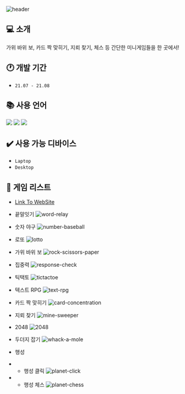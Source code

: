 ![header](https://capsule-render.vercel.app/api?type=soft&color=a3a9d1&height=150&section=header&text=Web%20Game&fontSize=50&fontColor=FFFFFF&animation=fadeIn)

## 💻 소개

가위 바위 보, 카드 짝 맞히기, 지뢰 찾기, 체스 등 간단한 미니게임들을 한 곳에서!

## 🕐 개발 기간

- `21.07 - 21.08`

## 📚 사용 언어

<div>
	<img src="https://img.shields.io/badge/HTML5-E34F26?style=flat&logo=HTML5&logoColor=white" />
	<img src="https://img.shields.io/badge/CSS3-1572B6?style=flat&logo=CSS3&logoColor=white" />
  <img src="https://img.shields.io/badge/javascript-F7DF1E?style=flat&logo=JavaScript&logoColor=white" />
</div>

## ✔️ 사용 가능 디바이스

- `Laptop`
- `Desktop`

## 📌 게임 리스트

- [Link To WebSite](https://soru-webgame.web.app/)
- 끝말잇기
  ![word-relay](https://github.com/matchlessNostril/WebGame/assets/144131324/184b8ffd-633c-4fdc-be95-987b1c36774d)
- 숫자 야구
  ![number-baseball](https://github.com/matchlessNostril/WebGame/assets/144131324/f62b66b2-b0d5-45fb-b685-ff13738f946f)
- 로또
  ![lotto](https://github.com/matchlessNostril/WebGame/assets/144131324/55263153-ca30-438d-afdf-5559ae445bd0)
- 가위 바위 보
  ![rock-scissors-paper](https://github.com/matchlessNostril/WebGame/assets/144131324/15ff8762-d67a-4530-9feb-cbe179e348b1)
- 집중력
  ![response-check](https://github.com/matchlessNostril/WebGame/assets/144131324/6a899d21-dc01-4417-be83-1e646db70d27)
- 틱택토
  ![tictactoe](https://github.com/matchlessNostril/WebGame/assets/144131324/f4080e08-8a94-4643-9f6b-2733ce977eb3)
- 텍스트 RPG
  ![text-rpg](https://github.com/matchlessNostril/WebGame/assets/144131324/7a28c2a3-95a9-4d9b-87c4-f3ff1669af9d)
- 카드 짝 맞히기
  ![card-concentration](https://github.com/matchlessNostril/WebGame/assets/144131324/5d2ee722-5194-4049-b001-d906b4f2937f)
- 지뢰 찾기
  ![mine-sweeper](https://github.com/matchlessNostril/WebGame/assets/144131324/96593473-1730-436b-bd2e-77359622137f)
- 2048
  ![2048](https://github.com/matchlessNostril/WebGame/assets/144131324/7bad6b36-9a95-452b-a5ab-26f1cb04e1aa)
- 두더지 잡기
  ![whack-a-mole](https://github.com/matchlessNostril/WebGame/assets/144131324/7f1a53b4-12a7-4c1a-8822-7d825435d2d8)
- 행성
- - 행성 클릭
    ![planet-click](https://github.com/matchlessNostril/WebGame/assets/144131324/0132e537-5fd7-40aa-849f-8bd7f8454cf4)

- - 행성 체스
    ![planet-chess](https://github.com/matchlessNostril/WebGame/assets/144131324/c0078d08-a203-469e-898b-5dd51ee778fd)
